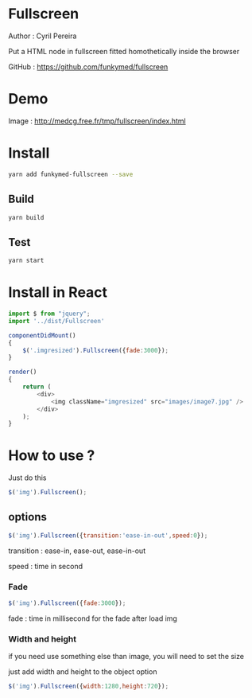 # Fullscreen

Author : Cyril Pereira

Put a HTML node in fullscreen fitted homothetically inside the browser

GitHub : https://github.com/funkymed/fullscreen

# Demo
Image : http://medcg.free.fr/tmp/fullscreen/index.html

# Install

```bash
yarn add funkymed-fullscreen --save
```

## Build

```bash
yarn build
```

## Test

```bash
yarn start
```

# Install in React

```javascript
import $ from "jquery";
import '../dist/Fullscreen'
```

```javascript
componentDidMount()
{
    $('.imgresized').Fullscreen({fade:3000});
}
```

```javascript
render()
{
    return (
        <div>
            <img className="imgresized" src="images/image7.jpg" />
        </div>
    );
}
```

# How to use ?

Just do this

```javascript
$('img').Fullscreen();
```

## options

```javascript
$('img').Fullscreen({transition:'ease-in-out',speed:0});
```

transition : ease-in, ease-out, ease-in-out

speed : time in second

### Fade

```javascript
$('img').Fullscreen({fade:3000});
```

fade : time in millisecond for the fade after load img

### Width and height

if you need use something else than image, you will need to set the size

just add width and height to the object option

```javascript
$('img').Fullscreen({width:1280,height:720});
```
